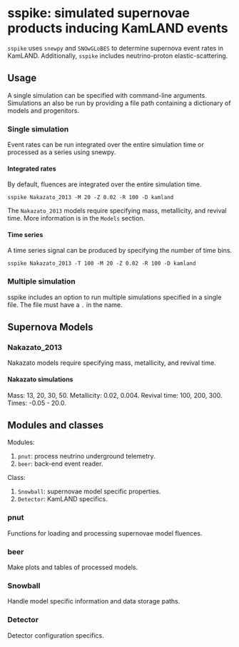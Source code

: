 # sspike: simulated supernovae products inducing KamLAND events

`sspike` uses `snewpy` and `SNOwGLoBES` to determine supernova event rates in KamLAND.  Additionally, `sspike` includes neutrino-proton elastic-scattering.

## Usage

A single simulation can be specified with command-line arguments.  Simulations an also be run by providing a file path containing a dictionary of models and progenitors.

### Single simulation

Event rates can be run integrated over the entire simulation time or processed as a series using snewpy.

#### Integrated rates

By default, fluences are integrated over the entire simulation time.

    sspike Nakazato_2013 -M 20 -Z 0.02 -R 100 -D kamland

The `Nakazato_2013` models require specifying mass, metallicity, and revival time.  More information is in the `Models` section.

#### Time series

A time series signal can be produced by specifying the number of time bins.

    sspike Nakazato_2013 -T 100 -M 20 -Z 0.02 -R 100 -D kamland

### Multiple simulation

sspike includes an option to run multiple simulations specified in a single file.  The file must have a `.` in the name.

## Supernova Models

### Nakazato_2013

Nakazato models require specifying mass, metallicity, and revival time.

#### Nakazato simulations

Mass: 13, 20, 30, 50.
Metallicity: 0.02, 0.004.
Revival time: 100, 200, 300.
Times: -0.05 - 20.0.

## Modules and classes

Modules:

1. `pnut`: process neutrino underground telemetry.
2. `beer`: back-end event reader.

Class:

1. `Snowball`: supernovae model specific properties.
2. `Detector`: KamLAND specifics.

### pnut

Functions for loading and processing supernovae model fluences.

### beer

Make plots and tables of processed models.

### Snowball

Handle model specific information and data storage paths.

### Detector

Detector configuration specifics.
